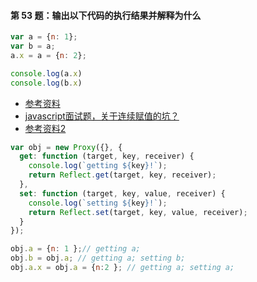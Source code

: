 #### 第 53 题：输出以下代码的执行结果并解释为什么
```javascript
var a = {n: 1};
var b = a;
a.x = a = {n: 2};

console.log(a.x)
console.log(b.x)
```
- [参考资料](https://segmentfault.com/q/1010000002637728)
- [javascript面试题，关于连续赋值的坑？](https://www.zhihu.com/question/41220520)
- [参考资料2](https://juejin.im/post/5b605473e51d45191a0d81d8)
```javascript
var obj = new Proxy({}, {
  get: function (target, key, receiver) {
    console.log(`getting ${key}!`);
    return Reflect.get(target, key, receiver);
  },
  set: function (target, key, value, receiver) {
    console.log(`setting ${key}!`);
    return Reflect.set(target, key, value, receiver);
  }
});

obj.a = {n: 1 };// getting a;
obj.b = obj.a; // getting a; setting b;
obj.a.x = obj.a = {n:2 }; // getting a; setting a;
```
